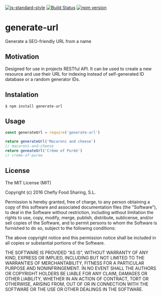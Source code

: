 [![js-standard-style](https://img.shields.io/badge/code%20style-standard-brightgreen.svg)](http://standardjs.com/)
[![Build Status](https://travis-ci.org/Chefly/generate-url.svg?branch=master)](https://travis-ci.org/Chefly/generate-url)
[![npm version](https://badge.fury.io/js/generate-url.svg)](https://badge.fury.io/js/generate-url)

# generate-url
Generate a SEO-friendly URL from a name

## Motivation
Designed for use in projects RESTful API. It can be used to create a new resource and use their URL for indexing instead of self-generated ID database or a random generator IDs.

## Instalation
```
$ npm install generate-url
```

## Usage
```js
const generateUrl = require('generate-url')

return generateUrl('Macaroni and cheese')
// macaroni-and-cheese
return geneateUrl('Créme of Puréé')
// creme-of-puree
```

## License
The MIT License (MIT)

Copyright (c) 2016 Chefly Food Sharing, S.L.

Permission is hereby granted, free of charge, to any person obtaining a copy
of this software and associated documentation files (the "Software"), to deal
in the Software without restriction, including without limitation the rights
to use, copy, modify, merge, publish, distribute, sublicense, and/or sell
copies of the Software, and to permit persons to whom the Software is
furnished to do so, subject to the following conditions:

The above copyright notice and this permission notice shall be included in all
copies or substantial portions of the Software.

THE SOFTWARE IS PROVIDED "AS IS", WITHOUT WARRANTY OF ANY KIND, EXPRESS OR
IMPLIED, INCLUDING BUT NOT LIMITED TO THE WARRANTIES OF MERCHANTABILITY,
FITNESS FOR A PARTICULAR PURPOSE AND NONINFRINGEMENT. IN NO EVENT SHALL THE
AUTHORS OR COPYRIGHT HOLDERS BE LIABLE FOR ANY CLAIM, DAMAGES OR OTHER
LIABILITY, WHETHER IN AN ACTION OF CONTRACT, TORT OR OTHERWISE, ARISING FROM,
OUT OF OR IN CONNECTION WITH THE SOFTWARE OR THE USE OR OTHER DEALINGS IN THE
SOFTWARE.
